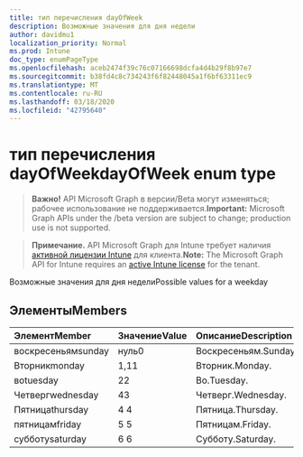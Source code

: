 ```yaml
---
title: тип перечисления dayOfWeek
description: Возможные значения для дня недели
author: davidmu1
localization_priority: Normal
ms.prod: Intune
doc_type: enumPageType
ms.openlocfilehash: aceb2474f39c76c07166698dcfa4d4b29f8b97e7
ms.sourcegitcommit: b38fd4c8c734243f6f82448045a1f6bf63311ec9
ms.translationtype: MT
ms.contentlocale: ru-RU
ms.lasthandoff: 03/18/2020
ms.locfileid: "42795640"
---
```

# <a name="dayofweek-enum-type"></a><span data-ttu-id="27e33-103">тип перечисления dayOfWeek</span><span class="sxs-lookup"><span data-stu-id="27e33-103">dayOfWeek enum type</span></span>

> <span data-ttu-id="27e33-104">**Важно!** API Microsoft Graph в версии/Beta могут изменяться; рабочее использование не поддерживается.</span><span class="sxs-lookup"><span data-stu-id="27e33-104">**Important:** Microsoft Graph APIs under the /beta version are subject to change; production use is not supported.</span></span>

> <span data-ttu-id="27e33-105">**Примечание.** API Microsoft Graph для Intune требует наличия [активной лицензии Intune](https://go.microsoft.com/fwlink/?linkid=839381) для клиента.</span><span class="sxs-lookup"><span data-stu-id="27e33-105">**Note:** The Microsoft Graph API for Intune requires an [active Intune license](https://go.microsoft.com/fwlink/?linkid=839381) for the tenant.</span></span>

<span data-ttu-id="27e33-106">Возможные значения для дня недели</span><span class="sxs-lookup"><span data-stu-id="27e33-106">Possible values for a weekday</span></span>

## <a name="members"></a><span data-ttu-id="27e33-107">Элементы</span><span class="sxs-lookup"><span data-stu-id="27e33-107">Members</span></span>
|<span data-ttu-id="27e33-108">Элемент</span><span class="sxs-lookup"><span data-stu-id="27e33-108">Member</span></span>|<span data-ttu-id="27e33-109">Значение</span><span class="sxs-lookup"><span data-stu-id="27e33-109">Value</span></span>|<span data-ttu-id="27e33-110">Описание</span><span class="sxs-lookup"><span data-stu-id="27e33-110">Description</span></span>|
|:---|:---|:---|
|<span data-ttu-id="27e33-111">воскресеньям</span><span class="sxs-lookup"><span data-stu-id="27e33-111">sunday</span></span>|<span data-ttu-id="27e33-112">нуль</span><span class="sxs-lookup"><span data-stu-id="27e33-112">0</span></span>|<span data-ttu-id="27e33-113">Воскресеньям.</span><span class="sxs-lookup"><span data-stu-id="27e33-113">Sunday.</span></span>|
|<span data-ttu-id="27e33-114">Вторник</span><span class="sxs-lookup"><span data-stu-id="27e33-114">monday</span></span>|<span data-ttu-id="27e33-115">1,1</span><span class="sxs-lookup"><span data-stu-id="27e33-115">1</span></span>|<span data-ttu-id="27e33-116">Вторник.</span><span class="sxs-lookup"><span data-stu-id="27e33-116">Monday.</span></span>|
|<span data-ttu-id="27e33-117">во</span><span class="sxs-lookup"><span data-stu-id="27e33-117">tuesday</span></span>|<span data-ttu-id="27e33-118">2</span><span class="sxs-lookup"><span data-stu-id="27e33-118">2</span></span>|<span data-ttu-id="27e33-119">Во.</span><span class="sxs-lookup"><span data-stu-id="27e33-119">Tuesday.</span></span>|
|<span data-ttu-id="27e33-120">Четверг</span><span class="sxs-lookup"><span data-stu-id="27e33-120">wednesday</span></span>|<span data-ttu-id="27e33-121">4</span><span class="sxs-lookup"><span data-stu-id="27e33-121">3</span></span>|<span data-ttu-id="27e33-122">Четверг.</span><span class="sxs-lookup"><span data-stu-id="27e33-122">Wednesday.</span></span>|
|<span data-ttu-id="27e33-123">Пятница</span><span class="sxs-lookup"><span data-stu-id="27e33-123">thursday</span></span>|<span data-ttu-id="27e33-124">4 </span><span class="sxs-lookup"><span data-stu-id="27e33-124">4</span></span>|<span data-ttu-id="27e33-125">Пятница.</span><span class="sxs-lookup"><span data-stu-id="27e33-125">Thursday.</span></span>|
|<span data-ttu-id="27e33-126">пятницам</span><span class="sxs-lookup"><span data-stu-id="27e33-126">friday</span></span>|<span data-ttu-id="27e33-127">5 </span><span class="sxs-lookup"><span data-stu-id="27e33-127">5</span></span>|<span data-ttu-id="27e33-128">Пятницам.</span><span class="sxs-lookup"><span data-stu-id="27e33-128">Friday.</span></span>|
|<span data-ttu-id="27e33-129">субботу</span><span class="sxs-lookup"><span data-stu-id="27e33-129">saturday</span></span>|<span data-ttu-id="27e33-130">6 </span><span class="sxs-lookup"><span data-stu-id="27e33-130">6</span></span>|<span data-ttu-id="27e33-131">Субботу.</span><span class="sxs-lookup"><span data-stu-id="27e33-131">Saturday.</span></span>|



